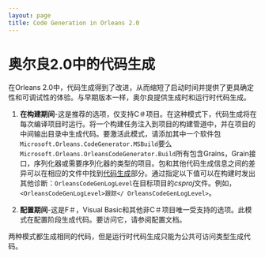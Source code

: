 ```yaml
---
layout: page
title: Code Generation in Orleans 2.0
---
```


# 奥尔良2.0中的代码生成

在Orleans 2.0中，代码生成得到了改进，从而缩短了启动时间并提供了更具确定性和可调试性的体验。与早期版本一样，奥尔良提供生成时和运行时代码生成。

1.  **在构建期间**-这是推荐的选项，仅支持C＃项目。在这种模式下，代码生成将在每次编译项目时运行。将一个构建任务注入到项目的构建管道中，并在项目的中间输出目录中生成代码。要激活此模式，请添加其中一个软件包`Microsoft.Orleans.CodeGenerator.MSBuild`要么`Microsoft.Orleans.OrleansCodeGenerator.Build`所有包含Grains，Grain接口，序列化器或需要序列化器的类型的项目。包和其他代码生成信息之间的差异可以在相应的文件中找到[代码生成](../../grains/code_generation.md)部分。通过指定以下值可以在构建时发出其他诊断：`OrleansCodeGenLogLevel`在目标项目的*csproj*文件。例如，`<OrleansCodeGenLogLevel>跟踪</ OrleansCodeGenLogLevel>`。

2.  **配置期间**-这是F＃，Visual Basic和其他非C＃项目唯一受支持的选项。此模式在配置阶段生成代码。要访问它，请参阅配置文档。

两种模式都生成相同的代码，但是运行时代码生成只能为公共可访问类型生成代码。

